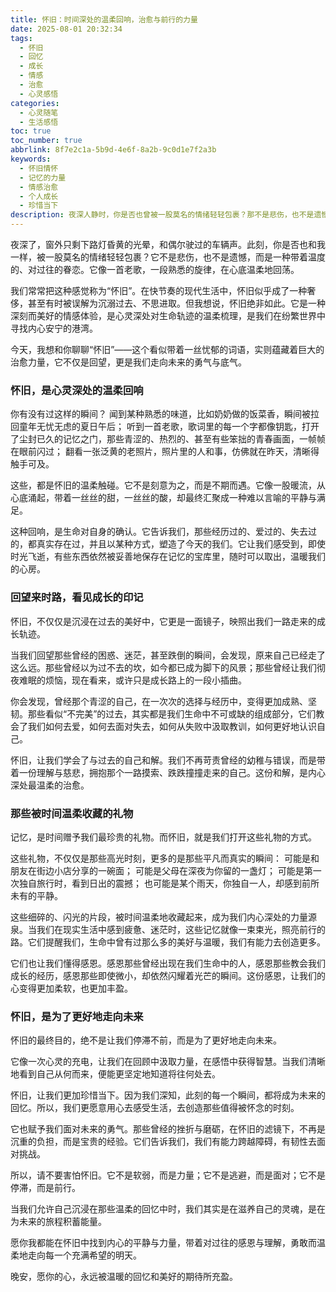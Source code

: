 ```yaml
---
title: 怀旧：时间深处的温柔回响，治愈与前行的力量
date: 2025-08-01 20:32:34
tags:
  - 怀旧
  - 回忆
  - 成长
  - 情感
  - 治愈
  - 心灵感悟
categories:
  - 心灵随笔
  - 生活感悟
toc: true
toc_number: true
abbrlink: 8f7e2c1a-5b9d-4e6f-8a2b-9c0d1e7f2a3b
keywords:
  - 怀旧情怀
  - 记忆的力量
  - 情感治愈
  - 个人成长
  - 珍惜当下
description: 夜深人静时，你是否也曾被一股莫名的情绪轻轻包裹？那不是悲伤，也不是遗憾，而是一种带着温度的、对过往的眷恋。它像一首老歌，一段熟悉的旋律，在心底温柔地回荡。今天，我想和你聊聊“怀旧”——这个看似带着一丝忧郁的词语，实则蕴藏着巨大的治愈力量，它不仅是回望，更是我们走向未来的勇气与底气。
---
```


夜深了，窗外只剩下路灯昏黄的光晕，和偶尔驶过的车辆声。此刻，你是否也和我一样，被一股莫名的情绪轻轻包裹？它不是悲伤，也不是遗憾，而是一种带着温度的、对过往的眷恋。它像一首老歌，一段熟悉的旋律，在心底温柔地回荡。

我们常常把这种感觉称为“怀旧”。在快节奏的现代生活中，怀旧似乎成了一种奢侈，甚至有时被误解为沉溺过去、不思进取。但我想说，怀旧绝非如此。它是一种深刻而美好的情感体验，是心灵深处对生命轨迹的温柔梳理，是我们在纷繁世界中寻找内心安宁的港湾。

今天，我想和你聊聊“怀旧”——这个看似带着一丝忧郁的词语，实则蕴藏着巨大的治愈力量，它不仅是回望，更是我们走向未来的勇气与底气。

### 怀旧，是心灵深处的温柔回响

你有没有过这样的瞬间？
闻到某种熟悉的味道，比如奶奶做的饭菜香，瞬间被拉回童年无忧无虑的夏日午后；
听到一首老歌，歌词里的每一个字都像钥匙，打开了尘封已久的记忆之门，那些青涩的、热烈的、甚至有些笨拙的青春画面，一帧帧在眼前闪过；
翻看一张泛黄的老照片，照片里的人和事，仿佛就在昨天，清晰得触手可及。

这些，都是怀旧的温柔触碰。它不是刻意为之，而是不期而遇。它像一股暖流，从心底涌起，带着一丝丝的甜，一丝丝的酸，却最终汇聚成一种难以言喻的平静与满足。

这种回响，是生命对自身的确认。它告诉我们，那些经历过的、爱过的、失去过的，都真实存在过，并且以某种方式，塑造了今天的我们。它让我们感受到，即使时光飞逝，有些东西依然被妥善地保存在记忆的宝库里，随时可以取出，温暖我们的心房。

### 回望来时路，看见成长的印记

怀旧，不仅仅是沉浸在过去的美好中，它更是一面镜子，映照出我们一路走来的成长轨迹。

当我们回望那些曾经的困惑、迷茫，甚至跌倒的瞬间，会发现，原来自己已经走了这么远。那些曾经以为过不去的坎，如今都已成为脚下的风景；那些曾经让我们彻夜难眠的烦恼，现在看来，或许只是成长路上的一段小插曲。

你会发现，曾经那个青涩的自己，在一次次的选择与经历中，变得更加成熟、坚韧。那些看似“不完美”的过去，其实都是我们生命中不可或缺的组成部分，它们教会了我们如何去爱，如何去面对失去，如何从失败中汲取教训，如何更好地认识自己。

怀旧，让我们学会了与过去的自己和解。我们不再苛责曾经的幼稚与错误，而是带着一份理解与慈悲，拥抱那个一路摸索、跌跌撞撞走来的自己。这份和解，是内心深处最温柔的治愈。

### 那些被时间温柔收藏的礼物

记忆，是时间赠予我们最珍贵的礼物。而怀旧，就是我们打开这些礼物的方式。

这些礼物，不仅仅是那些高光时刻，更多的是那些平凡而真实的瞬间：
可能是和朋友在街边小店分享的一碗面；
可能是父母在深夜为你留的一盏灯；
可能是第一次独自旅行时，看到日出的震撼；
也可能是某个雨天，你独自一人，却感到前所未有的平静。

这些细碎的、闪光的片段，被时间温柔地收藏起来，成为我们内心深处的力量源泉。当我们在现实生活中感到疲惫、迷茫时，这些记忆就像一束束光，照亮前行的路。它们提醒我们，生命中曾有过那么多的美好与温暖，我们有能力去创造更多。

它们也让我们懂得感恩。感恩那些曾经出现在我们生命中的人，感恩那些教会我们成长的经历，感恩那些即使微小，却依然闪耀着光芒的瞬间。这份感恩，让我们的心变得更加柔软，也更加丰盈。

### 怀旧，是为了更好地走向未来

怀旧的最终目的，绝不是让我们停滞不前，而是为了更好地走向未来。

它像一次心灵的充电，让我们在回顾中汲取力量，在感悟中获得智慧。当我们清晰地看到自己从何而来，便能更坚定地知道将往何处去。

怀旧，让我们更加珍惜当下。因为我们深知，此刻的每一个瞬间，都将成为未来的回忆。所以，我们更愿意用心去感受生活，去创造那些值得被怀念的时刻。

它也赋予我们面对未来的勇气。那些曾经的挫折与磨砺，在怀旧的滤镜下，不再是沉重的负担，而是宝贵的经验。它们告诉我们，我们有能力跨越障碍，有韧性去面对挑战。

所以，请不要害怕怀旧。它不是软弱，而是力量；它不是逃避，而是面对；它不是停滞，而是前行。

当我们允许自己沉浸在那些温柔的回忆中时，我们其实是在滋养自己的灵魂，是在为未来的旅程积蓄能量。

愿你我都能在怀旧中找到内心的平静与力量，带着对过往的感恩与理解，勇敢而温柔地走向每一个充满希望的明天。

晚安，愿你的心，永远被温暖的回忆和美好的期待所充盈。